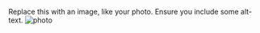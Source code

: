 Replace this with an image, like your photo. Ensure you include some alt-text.
![photo](https://user-images.githubusercontent.com/62602349/160344593-0d2f727b-703a-4612-b964-97e9ea9991dd.jpeg)

